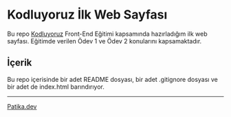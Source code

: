# Kodluyoruz İlk Web Sayfası

Bu repo [Kodluyoruz](https://www.kodluyoruz.org) Front-End Eğitimi kapsamında hazırladığım ilk web sayfası. Eğitimde verilen Ödev 1 ve Ödev 2 konularını kapsamaktadır.

## İçerik

Bu repo içerisinde bir adet README dosyası, bir adet .gitignore dosyası ve bir adet de index.html barındırıyor.

---

[Patika.dev](https://app.patika.dev/)
